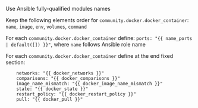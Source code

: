 Use Ansible fully-qualified modules names

Keep the following elements order for `community.docker.docker_container`: `name`, `image`, `env`, `volumes`, `command`

For each `community.docker.docker_container` define: `ports: "{{ name_ports | default([]) }}"`, where `name` follows Ansible role name

For each `community.docker.docker_container` define at the end fixed section:

```
    networks: "{{ docker_networks }}"
    comparisons: "{{ docker_comparisons }}"
    image_name_mismatch: "{{ docker_image_name_mismatch }}"
    state: "{{ docker_state }}"
    restart_policy: "{{ docker_restart_policy }}"
    pull: "{{ docker_pull }}"
```
